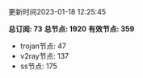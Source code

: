 更新时间2023-01-18 12:25:45

**总订阅: 73**
**总节点: 1920**
**有效节点: 359**
- trojan节点: 47
- v2ray节点: 137
- ss节点: 175
